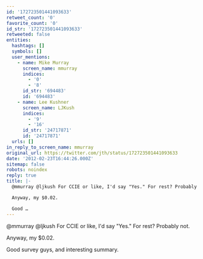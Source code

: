 ```yaml
---
id: '172723501441093633'
retweet_count: '0'
favorite_count: '0'
id_str: '172723501441093633'
retweeted: false
entities:
  hashtags: []
  symbols: []
  user_mentions:
    - name: Mike Murray
      screen_name: mmurray
      indices:
        - '0'
        - '8'
      id_str: '694483'
      id: '694483'
    - name: Lee Kushner
      screen_name: LJKush
      indices:
        - '9'
        - '16'
      id_str: '24717871'
      id: '24717871'
  urls: []
in_reply_to_screen_name: mmurray
original_url: https://twitter.com/jth/status/172723501441093633
date: '2012-02-23T16:44:26.000Z'
sitemap: false
robots: noindex
reply: true
title: |-
  @mmurray @ljkush For CCIE or like, I'd say "Yes." For rest? Probably not.

  Anyway, my $0.02. 

  Good …
---
```


@mmurray @ljkush For CCIE or like, I'd say "Yes." For rest? Probably not.

Anyway, my $0.02. 

Good survey guys, and interesting summary.